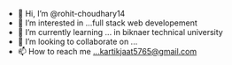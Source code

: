 - 👋 Hi, I’m @rohit-choudhary14
- 👀 I’m interested in ...full stack web developement
- 🌱 I’m currently learning ... in biknaer technical university
- 💞️ I’m looking to collaborate on ...
- 📫 How to reach me ...kartikjaat5765@gmail.com

<!---
rohit-choudhary14/rohit-choudhary14 is a ✨ special ✨ repository because its `README.md` (this file) appears on your GitHub profile.
You can click the Preview link to take a look at your changes.
--->
